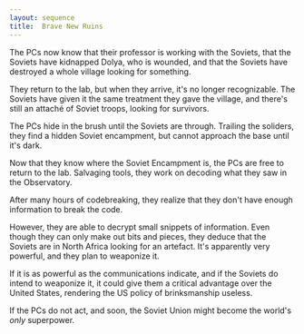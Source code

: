 ```yaml
---
layout: sequence
title:  Brave New Ruins
---
```



The PCs now know that their professor is working with the Soviets,
that the Soviets have kidnapped Dolya, who is wounded,
and that the Soviets have destroyed a whole village looking for something.

They return to the lab, but when they arrive, it's no longer recognizable.
The Soviets have given it the same treatment they gave the village,
and there's still an attaché of Soviet troops, looking for survivors.

The PCs hide in the brush until the Soviets are through.
Trailing the soliders, they find a hidden Soviet encampment,
but cannot approach the base until it's dark.

Now that they know where the Soviet Encampment is,
the PCs are free to return to the lab.
Salvaging tools, they work on decoding what they saw in the Observatory.

After many hours of codebreaking,
they realize that they don't have enough information to break the code.

However, they are able to decrypt small snippets of information.
Even though they can only make out bits and pieces,
they deduce that the Soviets are in North Africa looking for an artefact.
It's apparently very powerful, and they plan to weaponize it.

If it is as powerful as the communications indicate,
and if the Soviets do intend to weaponize it,
it could give them a critical advantage over the United States,
rendering the US policy of brinksmanship useless.

If the PCs do not act, and soon, the Soviet Union might become the world's *only* superpower.






